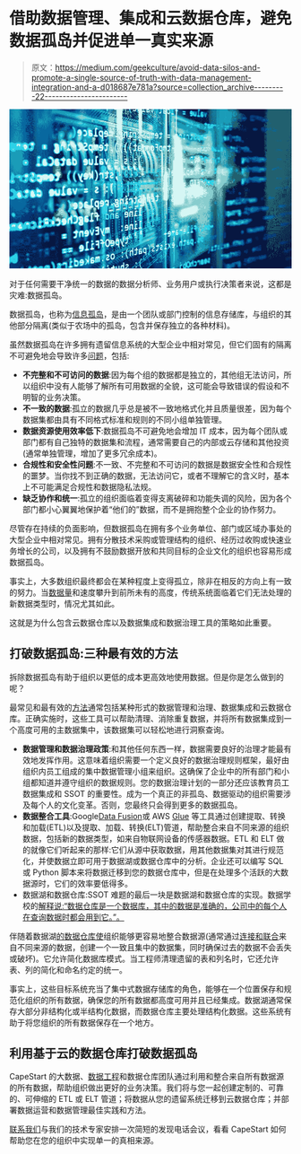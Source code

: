 # 借助数据管理、集成和云数据仓库，避免数据孤岛并促进单一真实来源

> 原文：<https://medium.com/geekculture/avoid-data-silos-and-promote-a-single-source-of-truth-with-data-management-integration-and-a-d018687e781a?source=collection_archive---------22----------------------->

![](img/baa4f65a6e9a6f6c75f2a7b1c69b152f.png)

对于任何需要干净统一的数据的数据分析师、业务用户或执行决策者来说，这都是灾难:数据孤岛。

数据孤岛，也称为[信息孤岛](https://en.wikipedia.org/wiki/Information_silo)，是由一个团队或部门控制的信息存储库，与组织的其他部分隔离(类似于农场中的孤岛，包含并保存独立的各种材料)。

虽然数据孤岛在许多拥有遗留信息系统的大型企业中相对常见，但它们固有的隔离不可避免地会导致许多[问题](https://searchdatamanagement.techtarget.com/definition/data-silo)，包括:

*   **不完整和不可访问的数据**:因为每个组的数据都是独立的，其他组无法访问，所以组织中没有人能够了解所有可用数据的全貌，这可能会导致错误的假设和不明智的业务决策。
*   **不一致的数据**:孤立的数据几乎总是被不一致地格式化并且质量很差，因为每个数据集都由具有不同格式标准和规则的不同小组单独管理。
*   **数据资源使用效率低下**:数据孤岛不可避免地会增加 IT 成本，因为每个团队或部门都有自己独特的数据集和流程，通常需要自己的内部或云存储和其他投资(通常单独管理，增加了更多冗余成本)。
*   **合规性和安全性问题**:不一致、不完整和不可访问的数据是数据安全性和合规性的噩梦。当你找不到正确的数据，无法访问它，或者不理解它的含义时，基本上不可能满足合规性和数据隐私法规。
*   **缺乏协作和统一**:孤立的组织面临着变得支离破碎和功能失调的风险，因为各个部门都小心翼翼地保护着“他们的”数据，而不是拥抱整个企业的协作努力。

尽管存在持续的负面影响，但数据孤岛在拥有多个业务单位、部门或区域办事处的大型企业中相对常见。拥有分散技术采购或管理结构的组织、经历过收购或快速业务增长的公司，以及拥有不鼓励数据开放和共同目标的企业文化的组织也容易形成数据孤岛。

事实上，大多数组织最终都会在某种程度上变得孤立，除非在相反的方向上有一致的努力。当[数据量](https://www.statista.com/statistics/871513/worldwide-data-created/)和速度攀升到前所未有的高度，传统系统面临着它们无法处理的新数据类型时，情况尤其如此。

这就是为什么包含云数据仓库以及数据集成和数据治理工具的策略如此重要。

## 打破数据孤岛:三种最有效的方法

拆除数据孤岛有助于组织以更低的成本更高效地使用数据。但是你是怎么做到的呢？

最常见和最有效的[方法](https://searchdatamanagement.techtarget.com/definition/data-silo)通常包括某种形式的数据管理和治理、数据集成和云数据仓库。正确实施时，这些工具可以帮助清理、消除重复数据，并将所有数据集成到一个高度可用的主数据集中，该数据集可以轻松地进行洞察查询。

*   **数据管理和数据治理政策**:和其他任何东西一样，数据需要良好的治理才能最有效地发挥作用。这意味着组织需要一个定义良好的数据治理规则框架，最好由组织内员工组成的集中数据管理小组来组织。这确保了企业中的所有部门和小组都知道并遵守组织的数据规则。您的数据治理计划的一部分还应该教育员工数据集成和 SSOT 的重要性。成为一个真正的非孤岛、数据驱动的组织需要涉及每个人的文化变革。否则，您最终只会得到更多的数据孤岛。
*   **数据整合工具**:Google[Data Fusion](https://cloud.google.com/blog/topics/developers-practitioners/bridge-data-silos-data-fusion)或 AWS [Glue](https://aws.amazon.com/glue/) 等工具通过创建提取、转换和加载(ETL)以及提取、加载、转换(ELT)管道，帮助整合来自不同来源的组织数据，包括新的数据类型，如来自物联网设备的传感器数据。ETL 和 ELT 做的就像它们听起来的那样:它们从源中获取数据，用其他数据集对其进行规范化，并使数据立即可用于数据湖或数据仓库中的分析。企业还可以编写 SQL 或 Python 脚本来将数据迁移到您的数据仓库中，但是在处理多个活跃的大数据源时，它们的效率要低得多。
*   数据湖和数据仓库:SSOT 难题的最后一块是数据湖和数据仓库的实现。数据学校的[解释说:“数据仓库是一个数据库，其中的数据是准确的，公司中的每个人在查询数据时都会用到它。”。](https://dataschool.com/data-governance/single-source-of-truth/)

伴随着数据湖[的数据仓库使](https://dataschool.com/data-governance/single-source-of-truth/)组织能够更容易地整合数据源(通常通过[连接和联合](https://www.cloudskillsboost.google/focuses/3640?parent=catalog)来自不同来源的数据，创建一个一致且集中的数据集，同时确保过去的数据不会丢失或破坏)。它允许简化数据库模式。当工程师清理遗留的表和列名时，它还允许表、列的简化和命名约定的统一。

事实上，这些目标系统充当了集中式数据存储库的角色，能够在一个位置保存和规范化组织的所有数据，确保您的所有数据都高度可用并且已经集成。数据湖通常保存大部分非结构化或半结构化数据，而数据仓库主要处理结构化数据。这些系统有助于将您组织的所有数据保存在一个地方。

## 利用基于云的数据仓库打破数据孤岛

CapeStart 的大数据、[数据工程](https://www.capestart.com/services/big-data/data-engineering/)和数据仓库团队通过利用和整合来自所有数据源的所有数据，帮助组织做出更好的业务决策。我们将与您一起创建定制的、可靠的、可伸缩的 ETL 或 ELT 管道；将数据从您的遗留系统迁移到云数据仓库；并部署数据运营和数据管理最佳实践和方法。

[联系我们](https://www.capestart.com/services/big-data/mlops/free-trial/)与我们的技术专家安排一次简短的发现电话会议，看看 CapeStart 如何帮助您在您的组织中实现单一的真相来源。